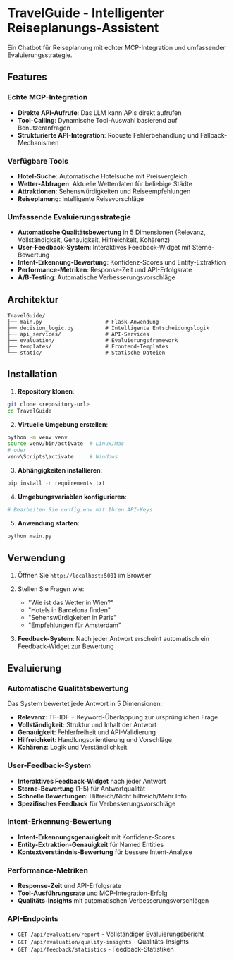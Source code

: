 # TravelGuide - Intelligenter Reiseplanungs-Assistent

Ein Chatbot für Reiseplanung mit echter MCP-Integration und umfassender Evaluierungsstrategie.

## Features

### Echte MCP-Integration
- **Direkte API-Aufrufe**: Das LLM kann APIs direkt aufrufen
- **Tool-Calling**: Dynamische Tool-Auswahl basierend auf Benutzeranfragen
- **Strukturierte API-Integration**: Robuste Fehlerbehandlung und Fallback-Mechanismen

### Verfügbare Tools
- **Hotel-Suche**: Automatische Hotelsuche mit Preisvergleich
- **Wetter-Abfragen**: Aktuelle Wetterdaten für beliebige Städte
- **Attraktionen**: Sehenswürdigkeiten und Reiseempfehlungen
- **Reiseplanung**: Intelligente Reisevorschläge

### Umfassende Evaluierungsstrategie
- **Automatische Qualitätsbewertung** in 5 Dimensionen (Relevanz, Vollständigkeit, Genauigkeit, Hilfreichkeit, Kohärenz)
- **User-Feedback-System**: Interaktives Feedback-Widget mit Sterne-Bewertung
- **Intent-Erkennung-Bewertung**: Konfidenz-Scores und Entity-Extraktion
- **Performance-Metriken**: Response-Zeit und API-Erfolgsrate
- **A/B-Testing**: Automatische Verbesserungsvorschläge

## Architektur

```
TravelGuide/
├── main.py                    # Flask-Anwendung
├── decision_logic.py          # Intelligente Entscheidungslogik
├── api_services/              # API-Services
├── evaluation/                # Evaluierungsframework
├── templates/                 # Frontend-Templates
└── static/                    # Statische Dateien
```

## Installation

1. **Repository klonen**:
```bash
git clone <repository-url>
cd TravelGuide
```

2. **Virtuelle Umgebung erstellen**:
```bash
python -m venv venv
source venv/bin/activate  # Linux/Mac
# oder
venv\Scripts\activate     # Windows
```

3. **Abhängigkeiten installieren**:
```bash
pip install -r requirements.txt
```

4. **Umgebungsvariablen konfigurieren**:
```bash
# Bearbeiten Sie config.env mit Ihren API-Keys
```

5. **Anwendung starten**:
```bash
python main.py
```

## Verwendung

1. Öffnen Sie `http://localhost:5001` im Browser

2. Stellen Sie Fragen wie:
   - "Wie ist das Wetter in Wien?"
   - "Hotels in Barcelona finden"
   - "Sehenswürdigkeiten in Paris"
   - "Empfehlungen für Amsterdam"

3. **Feedback-System**: Nach jeder Antwort erscheint automatisch ein Feedback-Widget zur Bewertung

## Evaluierung

### Automatische Qualitätsbewertung
Das System bewertet jede Antwort in 5 Dimensionen:
- **Relevanz**: TF-IDF + Keyword-Überlappung zur ursprünglichen Frage
- **Vollständigkeit**: Struktur und Inhalt der Antwort
- **Genauigkeit**: Fehlerfreiheit und API-Validierung
- **Hilfreichkeit**: Handlungsorientierung und Vorschläge
- **Kohärenz**: Logik und Verständlichkeit

### User-Feedback-System
- **Interaktives Feedback-Widget** nach jeder Antwort
- **Sterne-Bewertung** (1-5) für Antwortqualität
- **Schnelle Bewertungen**: Hilfreich/Nicht hilfreich/Mehr Info
- **Spezifisches Feedback** für Verbesserungsvorschläge

### Intent-Erkennung-Bewertung
- **Intent-Erkennungsgenauigkeit** mit Konfidenz-Scores
- **Entity-Extraktion-Genauigkeit** für Named Entities
- **Kontextverständnis-Bewertung** für bessere Intent-Analyse

### Performance-Metriken
- **Response-Zeit** und API-Erfolgsrate
- **Tool-Ausführungsrate** und MCP-Integration-Erfolg
- **Qualitäts-Insights** mit automatischen Verbesserungsvorschlägen

### API-Endpoints
- `GET /api/evaluation/report` - Vollständiger Evaluierungsbericht
- `GET /api/evaluation/quality-insights` - Qualitäts-Insights
- `GET /api/feedback/statistics` - Feedback-Statistiken
